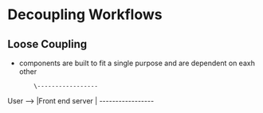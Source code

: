 # Decoupling Workflows

## Loose Coupling
- components are built to fit a single purpose and are dependent on eaxh other

          \-----------------
User --> |Front end server |
		  \-----------------